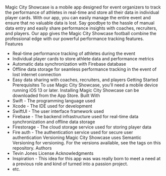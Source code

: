 
Magic City Showcase is a mobile app designed for event organizers to track the performance of athletes in real-time and store all their data in individual player cards. With our app, you can easily manage the entire event and ensure that no valuable data is lost. Say goodbye to the hassle of manual data entry and easily share performance insights with coaches, recruiters, and players. Our app gives the Magic City Showcase football combine the professional edge with our powerful performance tracking features.
Features

* Real-time performance tracking of athletes during the event
* Individual player cards to store athlete data and performance metrics
* Automatic data synchronization with Firebase database
* Offline data storage for seamless performance tracking in the event of lost internet connection
* Easy data sharing with coaches, recruiters, and players
Getting Started
Prerequisites
To use Magic City Showcase, you'll need a mobile device running iOS 13 or later.
Installing
Magic City Showcase can be downloaded from the App Store.
Built With
* Swift - The programming language used
* Xcode - The IDE used for development
* SwiftUI - The user interface framework used
* Firebase - The backend infrastructure used for real-time data synchronization and offline data storage
* Firestorage - The cloud storage service used for storing player data
* Fire auth - The authentication service used for secure user authentication
Versioning
Magic City Showcase uses Semantic Versioning for versioning. For the versions available, see the tags on this repository.
Authors
* Tevin Jones
License
Acknowledgments
* Inspiration - This idea for this app was was really born to meet a need at a previous role and kind of turned into a passion project.
* etc.


